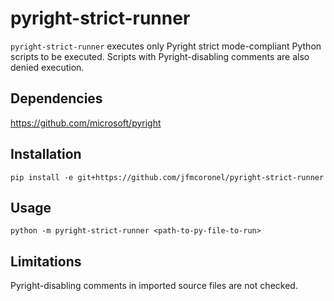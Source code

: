 # pyright-strict-runner

`pyright-strict-runner` executes only Pyright strict mode-compliant Python scripts to be executed. Scripts with Pyright-disabling comments are also denied execution.

## Dependencies

https://github.com/microsoft/pyright

## Installation

```
pip install -e git+https://github.com/jfmcoronel/pyright-strict-runner
```

## Usage

```
python -m pyright-strict-runner <path-to-py-file-to-run>
```

## Limitations

Pyright-disabling comments in imported source files are not checked.
